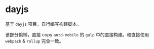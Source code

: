 # dayjs

基于 `dayjs` 项目，自行编写构建脚本。

该部分偷懒，直接 copy `antd-mobile` 的 `gulp` 中的直接构建。和直接使用 `webpack` & `rollup` 完全一致。
